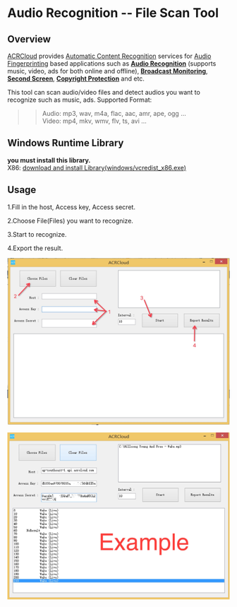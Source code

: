 # Audio Recognition -- File Scan Tool

## Overview
  [ACRCloud](https://www.acrcloud.com/) provides [Automatic Content Recognition](https://www.acrcloud.com/docs/introduction/automatic-content-recognition/) services for [Audio Fingerprinting](https://www.acrcloud.com/docs/introduction/audio-fingerprinting/) based applications such as **[Audio Recognition](https://www.acrcloud.com/music-recognition)** (supports music, video, ads for both online and offline), **[Broadcast Monitoring](https://www.acrcloud.com/broadcast-monitoring)**, **[Second Screen](https://www.acrcloud.com/second-screen-synchronization)**, **[Copyright Protection](https://www.acrcloud.com/copyright-protection-de-duplication)** and etc.<br>
  
  This tool can scan audio/video files and detect audios you want to recognize such as music, ads.
  Supported Format:

>>Audio: mp3, wav, m4a, flac, aac, amr, ape, ogg ...<br>
>>Video: mp4, mkv, wmv, flv, ts, avi ...


## Windows Runtime Library 
**you must install this library.**<br>
X86: [download and install Library(windows/vcredist_x86.exe)](https://www.microsoft.com/en-us/download/details.aspx?id=5555)


## Usage

1.Fill in the host, Access key, Access secret. 

2.Choose File(Files) you want to recognize.

3.Start to recognize.

4.Export the result.

![](https://github.com/acrcloud/acrcloud_scan_files_for_windows/raw/master/imgs/stepbystep.png)

![](https://github.com/acrcloud/acrcloud_scan_files_for_windows/raw/master/imgs/example.jpeg)

